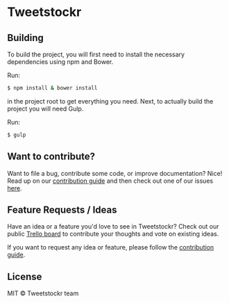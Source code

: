 # Tweetstockr

## Building
To build the project, you will first need to install the necessary dependencies using npm and Bower.

Run:
```sh
$ npm install & bower install
```
in the project root to get everything you need. Next, to actually build the project you will need Gulp.

Run:
```sh
$ gulp
```

## Want to contribute?
Want to file a bug, contribute some code, or improve documentation? Nice! Read up on our [contribution guide](https://github.com/tweetstockr/tweetstockr/blob/master/CONTRIBUTING.md) and then check out one of our issues [here](https://github.com/tweetstockr/tweetstockr/issues).

## Feature Requests / Ideas
Have an idea or a feature you'd love to see in Tweetstockr? Check out our public [Trello board](https://trello.com/b/c3yZoC4M/tweetstockr-open-source-roadmap) to contribute your thoughts and vote on existing ideas.

If you want to request any idea or feature, please follow the [contribution guide](https://github.com/tweetstockr/tweetstockr/blob/master/CONTRIBUTING.md).

## License
MIT © Tweetstockr team
